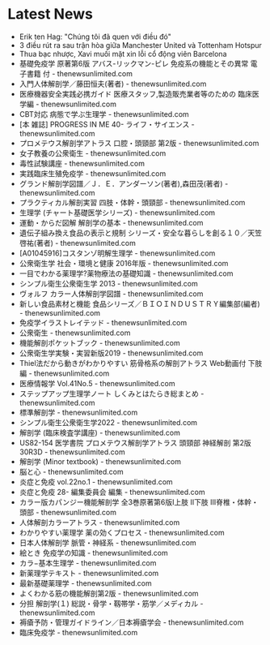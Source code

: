 # Latest News
-  Erik ten Hag: "Chúng tôi đã quen với điều đó"
-  3 điều rút ra sau trận hòa giữa Manchester United và Tottenham Hotspur
-  Thua bạc nhược, Xavi muối mặt xin lỗi cổ động viên Barcelona
-  基礎免疫学 原著第6版 アバス-リックマン-ピレ 免疫系の機能とその異常 電子書籍 付 - thenewsunlimited.com
-  入門人体解剖学／藤田恒夫(著者) - thenewsunlimited.com
-  医療機器安全実践必携ガイド 医療スタッフ,製造販売業者等のための 臨床医学編 - thenewsunlimited.com
-  CBT対応 病態で学ぶ生理学 - thenewsunlimited.com
-  [本 雑誌] PROGRESS IN ME 40- ライフ・サイエンス - thenewsunlimited.com
-  プロメテウス解剖学アトラス 口腔・頭頸部 第2版 - thenewsunlimited.com
-  女子教養の公衆衛生 - thenewsunlimited.com
-  毒性試験講座 - thenewsunlimited.com
-  実践臨床生殖免疫学 - thenewsunlimited.com
-  グランド解剖学図譜／Ｊ．Ｅ．アンダーソン(著者),森田茂(著者) - thenewsunlimited.com
-  プラクティカル解剖実習 四肢・体幹・頭頸部 - thenewsunlimited.com
-  生理学 (チャート基礎医学シリーズ) - thenewsunlimited.com
-  運動・からだ図解 解剖学の基本 - thenewsunlimited.com
-  遺伝子組み換え食品の表示と規制 シリーズ・安全な暮らしを創る１０／天笠啓祐(著者) - thenewsunlimited.com
-  [A01045916]コスタンゾ明解生理学 - thenewsunlimited.com
-  公衆衛生学 社会・環境と健康 2016年版 - thenewsunlimited.com
-  一目でわかる薬理学?薬物療法の基礎知識 - thenewsunlimited.com
-  シンプル衛生公衆衛生学 2013 - thenewsunlimited.com
-  ヴォルフ カラー人体解剖学図譜 - thenewsunlimited.com
-  新しい食品素材と機能 食品シリーズ／ＢＩＯＩＮＤＵＳＴＲＹ編集部(編者) - thenewsunlimited.com
-  免疫学イラストレイテッド - thenewsunlimited.com
-  公衆衛生 - thenewsunlimited.com
-  機能解剖ポケットブック - thenewsunlimited.com
-  公衆衛生学実験・実習新版2019 - thenewsunlimited.com
-  Thiel法だから動きがわかりやすい 筋骨格系の解剖アトラス Web動画付 下肢編 - thenewsunlimited.com
-  医療情報学 Vol.41No.5 - thenewsunlimited.com
-  ステップアップ生理学ノート しくみとはたらき総まとめ - thenewsunlimited.com
-  標準解剖学 - thenewsunlimited.com
-  シンプル衛生公衆衛生学2022 - thenewsunlimited.com
-  解剖学 (臨床検査学講座) - thenewsunlimited.com
-  US82-154 医学書院 プロメテウス解剖学アトラス 頭頸部 神経解剖 第2版 30R3D - thenewsunlimited.com
-  解剖学 (Minor textbook) - thenewsunlimited.com
-  脳と心 - thenewsunlimited.com
-  炎症と免疫 vol.22no.1 - thenewsunlimited.com
-  炎症と免疫 28- 編集委員会 編集 - thenewsunlimited.com
-  カラー版カパンジー機能解剖学 全3巻原著第6版I上肢 II下肢 III脊椎・体幹・頭部 - thenewsunlimited.com
-  人体解剖カラーアトラス - thenewsunlimited.com
-  わかりやすい薬理学 薬の効くプロセス - thenewsunlimited.com
-  日本人体解剖学 脈管・神経系 - thenewsunlimited.com
-  絵とき 免疫学の知識 - thenewsunlimited.com
-  カラ−基本生理学 - thenewsunlimited.com
-  新薬理学テキスト - thenewsunlimited.com
-  最新基礎薬理学 - thenewsunlimited.com
-  よくわかる筋の機能解剖第2版 - thenewsunlimited.com
-  分担 解剖学(１) 総説・骨学・靱帯学・筋学／メディカル - thenewsunlimited.com
-  褥瘡予防・管理ガイドライン／日本褥瘡学会 - thenewsunlimited.com
-  臨床免疫学 - thenewsunlimited.com

